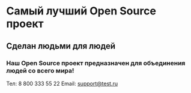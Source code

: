 # Самый лучший Open Source проект

## Сделан людьми для людей

### Наш Open Source проект предназначен для объединения людей со всего мира!

Тел: 8 800 333 55 22
Email: support@test.ru

